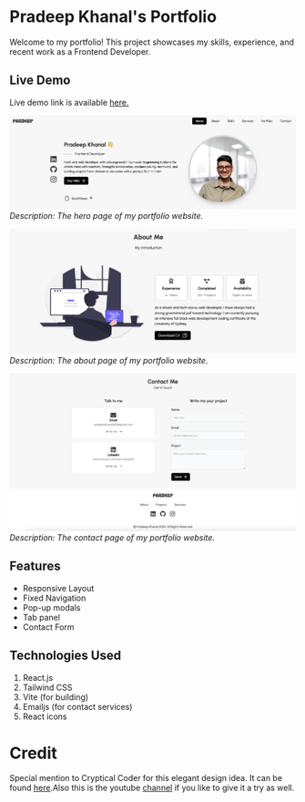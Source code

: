 # Pradeep Khanal's Portfolio

Welcome to my portfolio! This project showcases my skills, experience, and recent work as a Frontend Developer.

## Live Demo

Live demo link is available [here.](https://pradeepkhanaltech.netlify.app/)

![Homepage](./src/assets/screenshots/hero.png)
_Description: The hero page of my portfolio website._

![About](./src/assets/screenshots/about.png)
_Description: The about page of my portfolio website._

![Homepage](./src/assets/screenshots/contact.png)
_Description: The contact page of my portfolio website._

## Features

- Responsive Layout
- Fixed Navigation
- Pop-up modals
- Tab panel
- Contact Form

## Technologies Used

1. React.js
2. Tailwind CSS
3. Vite (for building)
4. Emailjs (for contact services)
5. React icons

# Credit

Special mention to Cryptical Coder for this elegant design idea. It can be found [here](https://www.youtube.com/c/CrypticalCoder).Also this is the youtube [channel](https://www.youtube.com/c/CrypticalCoder) if you like to give it a try as well.
